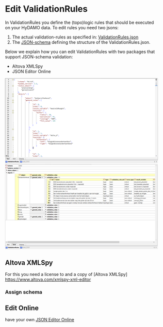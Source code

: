 # Edit ValidationRules
In ValidationRules you define the (topo)logic rules that should be executed on your HyDAMO data. To edit rules you need two jsons:

1. The actual validation-rules as specified in: [ValidationRules.json](../../validation_rules/ValidationRules.json)
2. The [JSON-schema](../../schemas/rules_0.9.0.json) defining the structure of the ValidationRules.json.

Below we explain how you can edit ValidationRules with two packages that support JSON-schema validation:

* Altova XMLSpy
* JSON Editor Online

![](images/altova_text.png "Altova Text-view")
![](images/altova_grid.png "Altova Grid-view")

## Altova XMLSpy
For this you need a license to and a copy of [Altova XMLSpy] https://www.altova.com/xmlspy-xml-editor

### Assign schema

## Edit Online

have your own [JSON Editor Online](https://jsoneditoronline.org)
